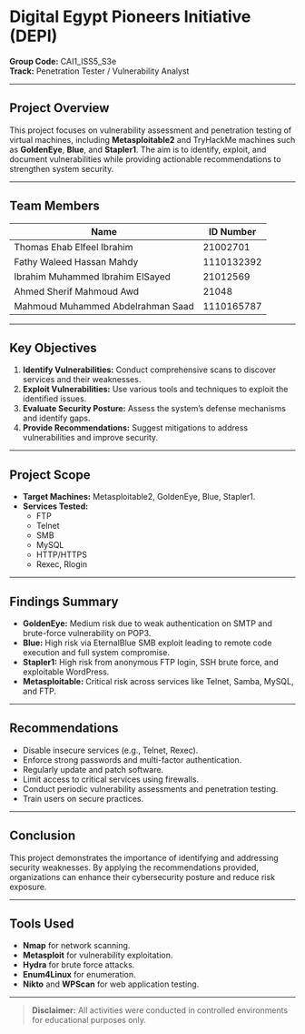 # Digital Egypt Pioneers Initiative (DEPI)  
**Group Code:** CAI1_ISS5_S3e  
**Track:** Penetration Tester / Vulnerability Analyst  

---

## **Project Overview**  
This project focuses on vulnerability assessment and penetration testing of virtual machines, including **Metasploitable2** and TryHackMe machines such as **GoldenEye**, **Blue**, and **Stapler1**. The aim is to identify, exploit, and document vulnerabilities while providing actionable recommendations to strengthen system security.

---

## **Team Members**  
| Name                              | ID Number       |
|-----------------------------------|-----------------|
| Thomas Ehab Elfeel Ibrahim        | 21002701        |
| Fathy Waleed Hassan Mahdy         | 1110132392      |
| Ibrahim Muhammed Ibrahim ElSayed  | 21012569        |
| Ahmed Sherif Mahmoud Awd          | 21048           |
| Mahmoud Muhammed Abdelrahman Saad | 1110165787      |

---

## **Key Objectives**  
1. **Identify Vulnerabilities:** Conduct comprehensive scans to discover services and their weaknesses.  
2. **Exploit Vulnerabilities:** Use various tools and techniques to exploit the identified issues.  
3. **Evaluate Security Posture:** Assess the system’s defense mechanisms and identify gaps.  
4. **Provide Recommendations:** Suggest mitigations to address vulnerabilities and improve security.

---

## **Project Scope**  
- **Target Machines:** Metasploitable2, GoldenEye, Blue, Stapler1.  
- **Services Tested:**  
  - FTP  
  - Telnet  
  - SMB  
  - MySQL  
  - HTTP/HTTPS  
  - Rexec, Rlogin  

---

## **Findings Summary**  
- **GoldenEye:** Medium risk due to weak authentication on SMTP and brute-force vulnerability on POP3.  
- **Blue:** High risk via EternalBlue SMB exploit leading to remote code execution and full system compromise.  
- **Stapler1:** High risk from anonymous FTP login, SSH brute force, and exploitable WordPress.  
- **Metasploitable:** Critical risk across services like Telnet, Samba, MySQL, and FTP.

---

## **Recommendations**  
- Disable insecure services (e.g., Telnet, Rexec).  
- Enforce strong passwords and multi-factor authentication.  
- Regularly update and patch software.  
- Limit access to critical services using firewalls.  
- Conduct periodic vulnerability assessments and penetration testing.  
- Train users on secure practices.

---

## **Conclusion**  
This project demonstrates the importance of identifying and addressing security weaknesses. By applying the recommendations provided, organizations can enhance their cybersecurity posture and reduce risk exposure.

---

## **Tools Used**  
- **Nmap** for network scanning.  
- **Metasploit** for vulnerability exploitation.  
- **Hydra** for brute force attacks.  
- **Enum4Linux** for enumeration.  
- **Nikto** and **WPScan** for web application testing.

---

> **Disclaimer:** All activities were conducted in controlled environments for educational purposes only.
